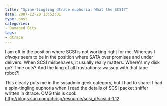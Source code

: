 ```yaml
---
title: "Spine-tingling dtrace euphoria: What the SCSI?"
date: 2007-12-20 13:52:01
type: post
categories:
- Damaged Bits
tags:
- dtrace
---
```


<p>I am oft in the position where SCSI is not working right for me.  Whereas I <i>always</i> seem to be in the position where SATA over promises and under delivers.  When SCSI misbehaves, it usually really matters.  Where's my disk go?  Time outs?  And the king of all frustrations: wassup with that tape robot?!</p>  <p>This clearly puts me in the sysadmin geek category, but I had to share.  I had a spin-tingling euphoria when I read the details of SCSI packet sniffer written in dtrace. OMG this is cool: <a href="http://blogs.sun.com/chrisg/resource/scsi_d/scsi.d-1.12">http://blogs.sun.com/chrisg/resource/scsi_d/scsi.d-1.12</a>.</p>
